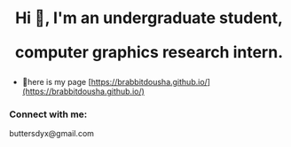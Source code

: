 <h1 align="center">Hi 👋, I'm an undergraduate student,
  
  computer graphics research intern.

</h1>

- 📝here is my page [https://brabbitdousha.github.io/](https://brabbitdousha.github.io/)

<h3 align="left">Connect with me:</h3> buttersdyx@gmail.com
<p align="left">
</p>

